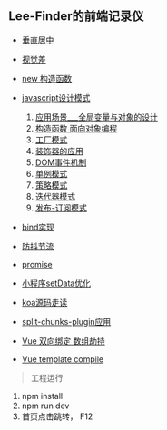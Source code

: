 ## Lee-Finder的前端记录仪
- [垂直居中](https://github.com/leefinder/blogs/tree/master/src/html-css/css-center)

- [视觉差](https://github.com/leefinder/blogs/tree/master/src/html-css/parallax-scroll)

- [new 构造函数](https://github.com/leefinder/blogs/tree/master/src/js-think/new-function)

- [javascript设计模式](https://github.com/leefinder/blogs/tree/master/src/js-think/design-mode)
    1. [应用场景___全局变量与对象的设计](https://github.com/leefinder/blogs/tree/master/src/js-think/design-mode/day-1)
    2. [构造函数 面向对象编程](https://github.com/leefinder/blogs/tree/master/src/js-think/design-mode/day-2)
    3. [工厂模式](https://github.com/leefinder/blogs/tree/master/src/js-think/design-mode/day-3)
    4. [装饰器的应用](https://github.com/leefinder/blogs/tree/master/src/js-think/design-mode/day-4)
    5. [DOM事件机制](https://github.com/leefinder/blogs/tree/master/src/js-think/design-mode/day-5)
    6. [单例模式](https://github.com/leefinder/blogs/tree/master/src/js-think/design-mode/day-6)
    7. [策略模式](https://github.com/leefinder/blogs/tree/master/src/js-think/design-mode/day-7)
    8. [迭代器模式](https://github.com/leefinder/blogs/tree/master/src/js-think/design-mode/day-8)
    9. [发布-订阅模式](https://github.com/leefinder/blogs/tree/master/src/js-think/design-mode/day-9)

- [bind实现](https://github.com/leefinder/blogs/tree/master/src/js-think/bind-call-apply)

- [防抖节流](https://github.com/leefinder/blogs/tree/master/src/js-think/debounce-throttle)

- [promise](https://github.com/leefinder/blogs/tree/master/src/js-think/promise)

- [小程序setData优化](https://github.com/leefinder/blogs/tree/master/src/mini-app/setData-throttle)

- [koa源码走读](https://github.com/leefinder/blogs/tree/master/src/node/koa)

- [split-chunks-plugin应用](https://github.com/leefinder/blogs/tree/master/src/webpack/split-chunks)

- [Vue 双向绑定 数组劫持](https://github.com/leefinder/blogs/tree/master/src/vue/mvvm)

- [Vue template compile](https://github.com/lidong9211/blogs/tree/master/src/vue/template-compile)

> 工程运行

1. npm install
2. npm run dev
3. 首页点击跳转， F12 
